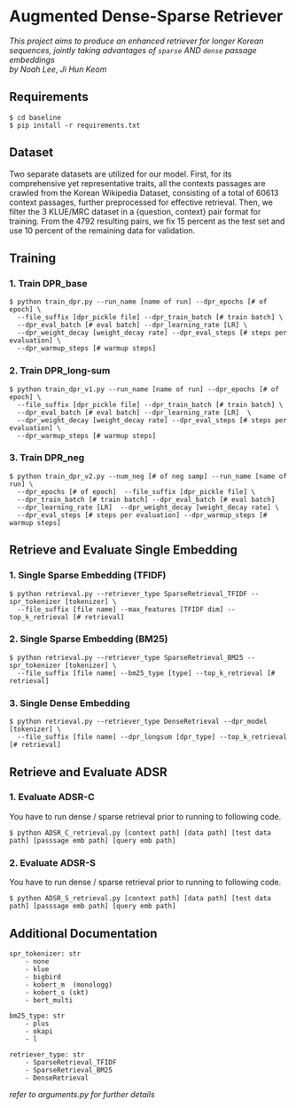 # Augmented Dense-Sparse Retriever

*This project aims to produce an enhanced retriever for longer Korean sequences, jointly taking advantages of `sparse` AND `dense` passage embeddings*<br/>
*by Noah Lee, Ji Hun Keom*<br/>


## Requirements
```
$ cd baseline
$ pip install -r requirements.txt
```

## Dataset
Two separate datasets are utilized for our model. First, for its comprehensive yet representative traits, all the contexts passages are crawled from the Korean Wikipedia Dataset, consisting of a total of 60613 context passages, further preprocessed for effective retrieval. Then, we filter the 3 KLUE/MRC dataset in a {question, context} pair format for training. From the 4792 resulting pairs, we fix 15 percent as the test set and use 10 percent of the remaining data for validation.

## Training
### 1. Train DPR_base
```
$ python train_dpr.py --run_name [name of run] --dpr_epochs [# of epoch] \
  --file_suffix [dpr_pickle file] --dpr_train_batch [# train batch] \
  --dpr_eval_batch [# eval batch] --dpr_learning_rate [LR] \
  --dpr_weight_decay [weight_decay rate] --dpr_eval_steps [# steps per evaluation] \
  --dpr_warmup_steps [# warmup steps]
```

### 2. Train DPR_long-sum
```
$ python train_dpr_v1.py --run_name [name of run] --dpr_epochs [# of epoch] \
  --file_suffix [dpr_pickle file] --dpr_train_batch [# train batch] \
  --dpr_eval_batch [# eval batch] --dpr_learning_rate [LR]  \
  --dpr_weight_decay [weight_decay rate] --dpr_eval_steps [# steps per evaluation] \
  --dpr_warmup_steps [# warmup steps]
```


### 3. Train DPR_neg
```
$ python train_dpr_v2.py --num_neg [# of neg samp] --run_name [name of run] \
  --dpr_epochs [# of epoch]  --file_suffix [dpr_pickle file] \
  --dpr_train_batch [# train batch] --dpr_eval_batch [# eval batch] 
  --dpr_learning_rate [LR]  --dpr_weight_decay [weight_decay rate] \
  --dpr_eval_steps [# steps per evaluation] --dpr_warmup_steps [# warmup steps]
```


## Retrieve and Evaluate Single Embedding 
### 1. Single Sparse Embedding (TFIDF)
```
$ python retrieval.py --retriever_type SparseRetrieval_TFIDF --spr_tokenizer [tokenizer] \ 
  --file_suffix [file name] --max_features [TFIDF dim] --top_k_retrieval [# retrieval]
```

### 2. Single Sparse Embedding (BM25)
```
$ python retrieval.py --retriever_type SparseRetrieval_BM25 --spr_tokenizer [tokenizer] \ 
  --file_suffix [file name] --bm25_type [type] --top_k_retrieval [# retrieval]
```


### 3. Single Dense Embedding
```
$ python retrieval.py --retriever_type DenseRetrieval --dpr_model [tokenizer] \ 
  --file_suffix [file name] --dpr_longsum [dpr_type] --top_k_retrieval [# retrieval]
```


## Retrieve and Evaluate ADSR
### 1. Evaluate ADSR-C
You have to run dense / sparse retrieval prior to running to following code.
```
$ python ADSR_C_retrieval.py [context path] [data path] [test data path] [passsage emb path] [query emb path]
```
### 2. Evaluate ADSR-S
You have to run dense / sparse retrieval prior to running to following code.
```
$ python ADSR_S_retrieval.py [context path] [data path] [test data path] [passsage emb path] [query emb path]
```


## Additional Documentation
```
spr_tokenizer: str
    - none
    - klue
    - bigbird
    - kobert_m  (monologg)
    - kobert_s (skt)
    - bert_multi
    
bm25_type: str
    - plus
    - okapi
    - l

retriever_type: str
    - SparseRetrieval_TFIDF
    - SparseRetrieval_BM25
    - DenseRetrieval
```
*refer to arguments.py for further details*
